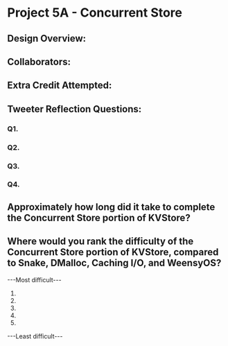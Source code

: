 Project 5A - Concurrent Store
====================

<!-- TODO: Fill this out. -->

## Design Overview:

## Collaborators:

## Extra Credit Attempted:

## Tweeter Reflection Questions:

### Q1.

<!-- answer here!-->

### Q2.

<!-- answer here!-->

### Q3. <!-- TODO: Change this header to reflect what version of Q3 you were assigned -->

<!-- answer here!-->

### Q4.

<!-- answer here!-->

## Approximately how long did it take to complete the Concurrent Store portion of KVStore?

<!-- Enter an approximate number of hours that you spent actively working on the project. -->

## Where would you rank the difficulty of the Concurrent Store portion of KVStore, compared to Snake, DMalloc, Caching I/O, and WeensyOS?

---Most difficult---
1. <br />
2. <br />
3. <br />
4. <br />
5. <br />
---Least difficult---
